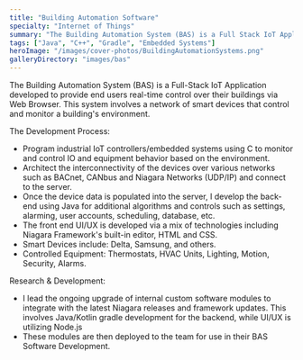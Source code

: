 ```yaml
---
title: "Building Automation Software"
specialty: "Internet of Things"
summary: "The Building Automation System (BAS) is a Full Stack IoT Application developed to provide end users real-time control over their buildings. This system involves a network of smart devices that control and monitor a building's environment."
tags: ["Java", "C++", "Gradle", "Embedded Systems"]
heroImage: "/images/cover-photos/BuildingAutomationSystems.png"
galleryDirectory: "images/bas"
---
```


The Building Automation System (BAS) is a Full-Stack IoT Application developed to provide end users real-time control over their buildings via Web Browser. This system involves a network of smart devices that control and monitor a building's environment.

The Development Process:
- Program industrial IoT controllers/embedded systems using C to monitor and control IO and equipment behavior based on the environment.
- Architect the interconnectivity of the devices over various networks such as BACnet, CANbus and Niagara Networks (UDP/IP) and connect to the server.
- Once the device data is populated into the server, I develop the back-end using Java for additional algorithms and controls such as settings, alarming, user accounts, scheduling, database, etc.
- The front end UI/UX is developed via a mix of technologies including Niagara Framework's built-in editor, HTML and CSS.
- Smart Devices include: Delta, Samsung, and others.
- Controlled Equipment: Thermostats, HVAC Units, Lighting, Motion, Security, Alarms.

Research & Development:
- I lead the ongoing upgrade of internal custom software modules to integrate with the latest Niagara releases and framework updates. This involves Java/Kotlin gradle development for the backend, while UI/UX is utilizing Node.js
- These modules are then deployed to the team for use in their BAS Software Development.